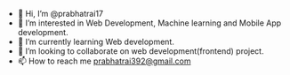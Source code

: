 - 👋 Hi, I’m @prabhatrai17
- 👀 I’m interested in Web Development, Machine learning and Mobile App development.
- 🌱 I’m currently learning Web development.
- 💞️ I’m looking to collaborate on web development(frontend) project.
- 📫 How to reach me prabhatrai392@gmail.com

<!---
prabhatrai17/prabhatrai17 is a ✨ special ✨ repository because its `README.md` (this file) appears on your GitHub profile.
You can click the Preview link to take a look at your changes.
--->
